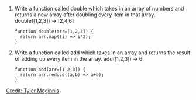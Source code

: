1. Write a function called double which takes in an array of numbers and returns a new array after doubling every item in that array. double([1,2,3]) -> [2,4,6]

	```es6
	function double(arr=[1,2,3]) {
	  return arr.map((i) => i*2);
	}
	```
2. Write a function called add which takes in an array and returns the result of adding up every item in the array. add([1,2,3]) -> 6

	```es6
	function add(arr=[1,2,3]) {
	  return arr.reduce((a,b) => a+b);
	}
	```

[Credit: Tyler Mcginnis](https://tylermcginnis.com/imperative-vs-declarative-programming/)